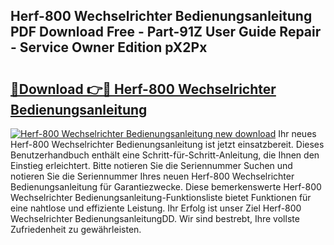 ## Herf-800 Wechselrichter Bedienungsanleitung PDF Download Free - Part-91Z User Guide Repair - Service Owner Edition pX2Px

# <h2><a href="http://df3mi3.blite.top/?on=Herf-800+Wechselrichter+Bedienungsanleitung">🔗Download 👉🔴 Herf-800 Wechselrichter Bedienungsanleitung</a></h2>

[![Herf-800 Wechselrichter Bedienungsanleitung new download](https://i.imgur.com/lujVjoI.png)](http://df3mi3.blite.top/?on=Herf-800+Wechselrichter+Bedienungsanleitung)
Ihr neues Herf-800 Wechselrichter Bedienungsanleitung ist jetzt einsatzbereit. Dieses Benutzerhandbuch enthält eine Schritt-für-Schritt-Anleitung, die Ihnen den Einstieg erleichtert. Bitte notieren Sie die Seriennummer Suchen und notieren Sie die Seriennummer Ihres neuen Herf-800 Wechselrichter Bedienungsanleitung für Garantiezwecke. Diese bemerkenswerte Herf-800 Wechselrichter Bedienungsanleitung-Funktionsliste bietet Funktionen für eine nahtlose und effiziente Leistung. Ihr Erfolg ist unser Ziel Herf-800 Wechselrichter BedienungsanleitungDD. Wir sind bestrebt, Ihre vollste Zufriedenheit zu gewährleisten.
